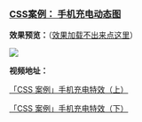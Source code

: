 ### **[CSS案例： 手机充电动态图](https://github.com/Fengzhen8023/css-demo/tree/charge)**

**效果预览：**（[效果加载不出来点这里](http://www.image.fengzhen8023.com/手机充电.JPG)）

![](http://www.image.fengzhen8023.com/手机充电.JPG)

**视频地址：**

 [「CSS 案例」手机充电特效（上）](https://www.bilibili.com/video/av81476442/ )

 [「CSS 案例」手机充电特效（下）](https://www.bilibili.com/video/av81592657/ )
